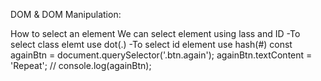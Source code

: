 DOM & DOM Manipulation:

How to select an element
We can select element using lass and ID
-To select class elemt use dot(.)
-To select id element use hash(#)
const againBtn = document.querySelector('.btn.again');
againBtn.textContent = 'Repeat';
// console.log(againBtn);
